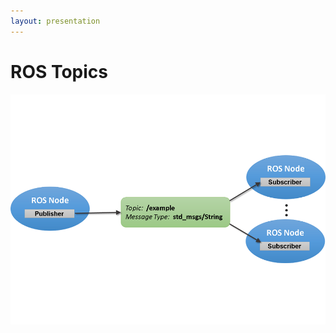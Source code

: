 ```yaml
---
layout: presentation
---
```


# [](#header-1)ROS Topics

[![](assets/img/ros_topics.png)](ros-services)
